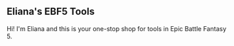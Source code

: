 ## Eliana's EBF5 Tools

Hi! I'm Eliana and this is your one-stop shop for tools in Epic Battle Fantasy 5.


